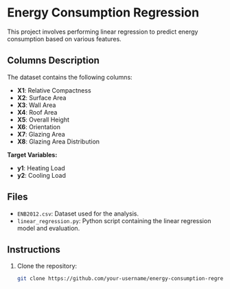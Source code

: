 # Energy Consumption Regression

This project involves performing linear regression to predict energy consumption based on various features.

## Columns Description

The dataset contains the following columns:

- **X1**: Relative Compactness
- **X2**: Surface Area
- **X3**: Wall Area
- **X4**: Roof Area
- **X5**: Overall Height
- **X6**: Orientation
- **X7**: Glazing Area
- **X8**: Glazing Area Distribution

**Target Variables:**

- **y1**: Heating Load
- **y2**: Cooling Load

## Files

- `ENB2012.csv`: Dataset used for the analysis.
- `linear_regression.py`: Python script containing the linear regression model and evaluation.

## Instructions

1. Clone the repository:
   ```sh
   git clone https://github.com/your-username/energy-consumption-regression.git
